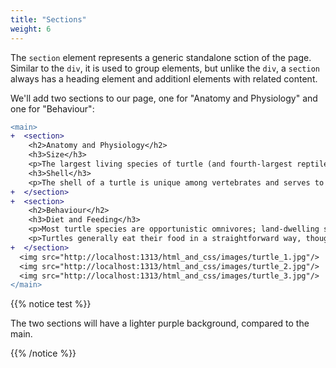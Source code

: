 ```yaml
---
title: "Sections"
weight: 6
---
```


The `section` element represents a generic standalone sction of the page.
Similar to the `div`, it is used to group elements, but unlike the `div`, a `section` always has a heading element and additionl elements with related content.

We'll add two sections to our page, one for "Anatomy and Physiology" and one for "Behaviour":

```diff
<main>
+  <section>
    <h2>Anatomy and Physiology</h2>
    <h3>Size</h3>
    <p>The largest living species of turtle (and fourth-largest reptile) is the leatherback turtle which can reach over 2.7 m (8 ft 10 in) in length and weigh over 500 kg (1,100 lb).</p>
    <h3>Shell</h3>
    <p>The shell of a turtle is unique among vertebrates and serves to protect the animal and provide shelter from the elements.</p>
+  </section>
+  <section>
    <h2>Behaviour</h2>
    <h3>Diet and Feeding</h3>
    <p>Most turtle species are opportunistic omnivores; land-dwelling species are more herbivorous and aquatic ones more carnivorous.</p>
    <p>Turtles generally eat their food in a straightforward way, though some species have special feeding techniques.</p>
+  </section>
  <img src="http://localhost:1313/html_and_css/images/turtle_1.jpg"/>
  <img src="http://localhost:1313/html_and_css/images/turtle_2.jpg"/>
  <img src="http://localhost:1313/html_and_css/images/turtle_3.jpg"/>
</main>
```

{{% notice test %}}

The two sections will have a lighter purple background, compared to the main.

{{% /notice %}}

